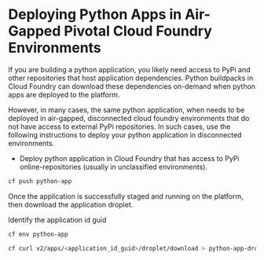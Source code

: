 # Deploying Python Apps in Air-Gapped Pivotal Cloud Foundry Environments

If you are building a python application, you likely need access to PyPi and other repositories that host application dependencies. Python buildpacks in Cloud Foundry can download these dependencies on-demand when python apps are deployed to the platform.

However, in many cases, the same python application, when needs to be deployed in air-gapped, disconnected cloud foundry environments that do not have access to external PyPi repositories. In such cases, use the following instructions to deploy your python application in disconnected environments.

- Deploy python application in Cloud Foundry that has access to PyPi online-repositories (usually in unclassified environments).

```bash
cf push python-app
```

Once the application is successfully staged and running on the platform, then download the application droplet.

Identify the application id guid
```bash
cf env python-app
```

```bash
cf curl v2/apps/<application_id_guid>/droplet/download > python-app-droplet.tgz
```
